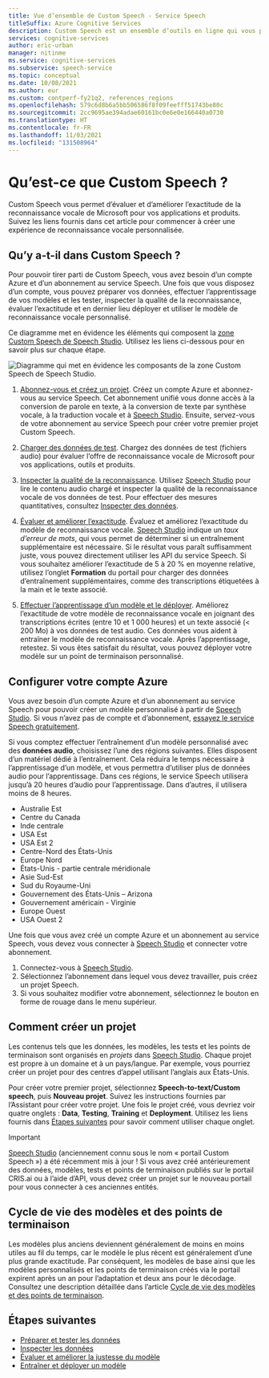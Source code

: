 ```yaml
---
title: Vue d’ensemble de Custom Speech - Service Speech
titleSuffix: Azure Cognitive Services
description: Custom Speech est un ensemble d’outils en ligne qui vous permettent d’évaluer et d’améliorer l’exactitude de la reconnaissance vocale de Microsoft pour vos applications, outils et produits.
services: cognitive-services
author: eric-urban
manager: nitinme
ms.service: cognitive-services
ms.subservice: speech-service
ms.topic: conceptual
ms.date: 10/08/2021
ms.author: eur
ms.custom: contperf-fy21q2, references_regions
ms.openlocfilehash: 579c6d8b6a5bb506586f8f09feefff51743be80c
ms.sourcegitcommit: 2cc9695ae394adae60161bc0e6e0e166440a0730
ms.translationtype: HT
ms.contentlocale: fr-FR
ms.lasthandoff: 11/03/2021
ms.locfileid: "131508964"
---
```

# <a name="what-is-custom-speech"></a>Qu’est-ce que Custom Speech ?

Custom Speech vous permet d’évaluer et d’améliorer l’exactitude de la reconnaissance vocale de Microsoft pour vos applications et produits. Suivez les liens fournis dans cet article pour commencer à créer une expérience de reconnaissance vocale personnalisée.

## <a name="whats-in-custom-speech"></a>Qu’y a-t-il dans Custom Speech ?

Pour pouvoir tirer parti de Custom Speech, vous avez besoin d’un compte Azure et d’un abonnement au service Speech. Une fois que vous disposez d’un compte, vous pouvez préparer vos données, effectuer l’apprentissage de vos modèles et les tester, inspecter la qualité de la reconnaissance, évaluer l’exactitude et en dernier lieu déployer et utiliser le modèle de reconnaissance vocale personnalisé.

Ce diagramme met en évidence les éléments qui composent la [zone Custom Speech de Speech Studio](https://aka.ms/speechstudio/customspeech). Utilisez les liens ci-dessous pour en savoir plus sur chaque étape.

![Diagramme qui met en évidence les composants de la zone Custom Speech de Speech Studio.](./media/custom-speech/custom-speech-overview.png)

1. [Abonnez-vous et créez un projet](#set-up-your-azure-account). Créez un compte Azure et abonnez-vous au service Speech. Cet abonnement unifié vous donne accès à la conversion de parole en texte, à la conversion de texte par synthèse vocale, à la traduction vocale et à [Speech Studio](https://speech.microsoft.com/customspeech). Ensuite, servez-vous de votre abonnement au service Speech pour créer votre premier projet Custom Speech.

1. [Charger des données de test](./how-to-custom-speech-test-and-train.md). Chargez des données de test (fichiers audio) pour évaluer l’offre de reconnaissance vocale de Microsoft pour vos applications, outils et produits.

1. [Inspecter la qualité de la reconnaissance](how-to-custom-speech-inspect-data.md). Utilisez [Speech Studio](https://speech.microsoft.com/customspeech) pour lire le contenu audio chargé et inspecter la qualité de la reconnaissance vocale de vos données de test. Pour effectuer des mesures quantitatives, consultez [Inspecter des données](how-to-custom-speech-inspect-data.md).

1. [Évaluer et améliorer l’exactitude](how-to-custom-speech-evaluate-data.md). Évaluez et améliorez l’exactitude du modèle de reconnaissance vocale. [Speech Studio](https://speech.microsoft.com/customspeech) indique un *taux d’erreur de mots*, qui vous permet de déterminer si un entraînement supplémentaire est nécessaire. Si le résultat vous paraît suffisamment juste, vous pouvez directement utiliser les API du service Speech. Si vous souhaitez améliorer l’exactitude de 5 à 20 % en moyenne relative, utilisez l’onglet **Formation** du portail pour charger des données d’entraînement supplémentaires, comme des transcriptions étiquetées à la main et le texte associé.

1. [Effectuer l’apprentissage d’un modèle et le déployer](how-to-custom-speech-train-model.md). Améliorez l’exactitude de votre modèle de reconnaissance vocale en joignant des transcriptions écrites (entre 10 et 1 000 heures) et un texte associé (< 200 Mo) à vos données de test audio. Ces données vous aident à entraîner le modèle de reconnaissance vocale. Après l’apprentissage, retestez. Si vous êtes satisfait du résultat, vous pouvez déployer votre modèle sur un point de terminaison personnalisé.

## <a name="set-up-your-azure-account"></a>Configurer votre compte Azure

Vous avez besoin d’un compte Azure et d’un abonnement au service Speech pour pouvoir créer un modèle personnalisé à partir de [Speech Studio](https://speech.microsoft.com/customspeech). Si vous n’avez pas de compte et d’abonnement, [essayez le service Speech gratuitement](overview.md#try-the-speech-service-for-free).

Si vous comptez effectuer l’entraînement d’un modèle personnalisé avec des **données audio**, choisissez l’une des régions suivantes. Elles disposent d’un matériel dédié à l’entraînement. Cela réduira le temps nécessaire à l’apprentissage d’un modèle, et vous permettra d’utiliser plus de données audio pour l’apprentissage. Dans ces régions, le service Speech utilisera jusqu’à 20 heures d’audio pour l’apprentissage. Dans d’autres, il utilisera moins de 8 heures.

* Australie Est
* Centre du Canada
* Inde centrale
* USA Est
* USA Est 2
* Centre-Nord des États-Unis
* Europe Nord
* États-Unis - partie centrale méridionale
* Asie Sud-Est
* Sud du Royaume-Uni
* Gouvernement des États-Unis – Arizona
* Gouvernement américain - Virginie
* Europe Ouest
* USA Ouest 2

Une fois que vous avez créé un compte Azure et un abonnement au service Speech, vous devez vous connecter à [Speech Studio](https://speech.microsoft.com/customspeech) et connecter votre abonnement.

1. Connectez-vous à [Speech Studio](https://aka.ms/speechstudio/customspeech).
1. Sélectionnez l’abonnement dans lequel vous devez travailler, puis créez un projet Speech.
1. Si vous souhaitez modifier votre abonnement, sélectionnez le bouton en forme de rouage dans le menu supérieur.

## <a name="how-to-create-a-project"></a>Comment créer un projet

Les contenus tels que les données, les modèles, les tests et les points de terminaison sont organisés en *projets* dans [Speech Studio](https://speech.microsoft.com/customspeech). Chaque projet est propre à un domaine et à un pays/langue. Par exemple, vous pourriez créer un projet pour des centres d’appel utilisant l’anglais aux États-Unis.

Pour créer votre premier projet, sélectionnez **Speech-to-text/Custom speech**, puis **Nouveau projet**. Suivez les instructions fournies par l’Assistant pour créer votre projet. Une fois le projet créé, vous devriez voir quatre onglets : **Data**, **Testing**, **Training** et **Deployment**. Utilisez les liens fournis dans [Étapes suivantes](#next-steps) pour savoir comment utiliser chaque onglet.

> [!IMPORTANT]
> [Speech Studio](https://aka.ms/speechstudio) (anciennement connu sous le nom « portail Custom Speech ») a été récemment mis à jour ! Si vous avez créé antérieurement des données, modèles, tests et points de terminaison publiés sur le portail CRIS.ai ou à l’aide d’API, vous devez créer un projet sur le nouveau portail pour vous connecter à ces anciennes entités.

## <a name="model-and-endpoint-lifecycle"></a>Cycle de vie des modèles et des points de terminaison

Les modèles plus anciens deviennent généralement de moins en moins utiles au fil du temps, car le modèle le plus récent est généralement d’une plus grande exactitude. Par conséquent, les modèles de base ainsi que les modèles personnalisés et les points de terminaison créés via le portail expirent après un an pour l’adaptation et deux ans pour le décodage. Consultez une description détaillée dans l’article [Cycle de vie des modèles et des points de terminaison](./how-to-custom-speech-model-and-endpoint-lifecycle.md).

## <a name="next-steps"></a>Étapes suivantes

* [Préparer et tester les données](./how-to-custom-speech-test-and-train.md)
* [Inspecter les données](how-to-custom-speech-inspect-data.md)
* [Évaluer et améliorer la justesse du modèle](how-to-custom-speech-evaluate-data.md)
* [Entraîner et déployer un modèle](how-to-custom-speech-train-model.md)
